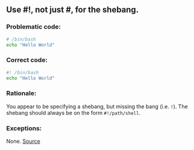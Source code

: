 ## Use #!, not just #, for the shebang.

### Problematic code:

```sh
# /bin/bash
echo "Hello World"
```

### Correct code:

```sh
#! /bin/bash
echo "Hello World"
```
### Rationale:

You appear to be specifying a shebang, but missing the bang (i.e. `!`). The shebang should always be on the form `#!/path/shell`.

### Exceptions:

None.
[Source](https://github.com/koalaman/shellcheck/wiki/SC1113)

